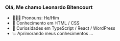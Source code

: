 ### Olá, Me chamo Leonardo Bitencourt 

- 👱🏼‍♂️ Pronouns: He/Him
- 🧠 Conhecimento em HTML / CSS
- 🧐 Curiosidades em TypeScript / React / WordPress
- 💥 Aprimorando meus conhecimentos ...
